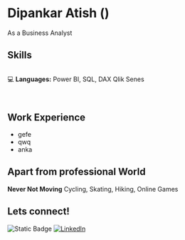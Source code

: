 # Dipankar Atish ()

As a Business Analyst

## Skills
![]()

💻 **Languages:** Power BI, SQL, DAX Qlik Senes
## 

![]()

## Work Experience
-	gefe
-	qwq
-	anka


## Apart from professional World
**Never Not Moving** Cycling, Skating, Hiking, Online Games 

## Lets connect!
![Static Badge](https://img.shields.io/badge/Gmail-%23d3d3d3?style=for-the-badge&logo=gmail&logoColor=red&labelColor=e6e6e6&color=e6e6e6&link=(mailto:atishdipankar99@gmail.com))
[![LinkedIn](https://img.shields.io/badge/LinkedIn-0077B5?style=for-the-badge&logo=linkedin&logoColor=white)](https://www.linkedin.com/in/dipankar-atish-business-analyst/)

